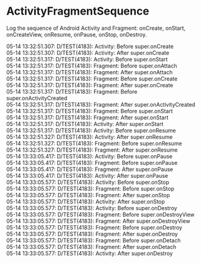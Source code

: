 ActivityFragmentSequence
========================
  
Log the sequence of Android Activity and Fragment: onCreate, onStart, onCreateView, onResume, onPause, onStop, onDestroy.  
  
  
05-14 13:32:51.307: D/TEST(4183): Activity: Before super.onCreate  
05-14 13:32:51.307: D/TEST(4183): Activity: After  super.onCreate  
05-14 13:32:51.317: D/TEST(4183): Activity: Before super.onStart  
05-14 13:32:51.317: D/TEST(4183): Fragment: Before super.onAttach  
05-14 13:32:51.317: D/TEST(4183): Fragment: After  super.onAttach  
05-14 13:32:51.317: D/TEST(4183): Fragment: Before super.onCreate  
05-14 13:32:51.317: D/TEST(4183): Fragment: After  super.onCreate  
05-14 13:32:51.317: D/TEST(4183): Fragment: Before super.onActivityCreated  
05-14 13:32:51.317: D/TEST(4183): Fragment: After  super.onActivityCreated  
05-14 13:32:51.317: D/TEST(4183): Fragment: Before super.onStart  
05-14 13:32:51.317: D/TEST(4183): Fragment: After  super.onStart  
05-14 13:32:51.317: D/TEST(4183): Activity: After  super.onStart  
05-14 13:32:51.317: D/TEST(4183): Activity: Before super.onResume  
05-14 13:32:51.327: D/TEST(4183): Activity: After  super.onResume  
05-14 13:32:51.327: D/TEST(4183): Fragment: Before super.onResume  
05-14 13:32:51.327: D/TEST(4183): Fragment: After  super.onResume  
05-14 13:33:05.417: D/TEST(4183): Activity: Before super.onPause  
05-14 13:33:05.417: D/TEST(4183): Fragment: Before super.onPause  
05-14 13:33:05.417: D/TEST(4183): Fragment: After  super.onPause  
05-14 13:33:05.417: D/TEST(4183): Activity: After  super.onPause  
05-14 13:33:05.577: D/TEST(4183): Activity: Before super.onStop  
05-14 13:33:05.577: D/TEST(4183): Fragment: Before super.onStop  
05-14 13:33:05.577: D/TEST(4183): Fragment: After  super.onStop  
05-14 13:33:05.577: D/TEST(4183): Activity: After  super.onStop  
05-14 13:33:05.577: D/TEST(4183): Activity: Before super.onDestroy  
05-14 13:33:05.577: D/TEST(4183): Fragment: Before super.onDestroyView  
05-14 13:33:05.577: D/TEST(4183): Fragment: After  super.onDestroyView  
05-14 13:33:05.577: D/TEST(4183): Fragment: Before super.onDestroy  
05-14 13:33:05.577: D/TEST(4183): Fragment: After  super.onDestroy  
05-14 13:33:05.577: D/TEST(4183): Fragment: Before super.onDetach  
05-14 13:33:05.577: D/TEST(4183): Fragment: After  super.onDetach  
05-14 13:33:05.577: D/TEST(4183): Activity: After  super.onDestroy  
